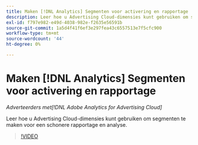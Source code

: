 ```yaml
---
title: Maken [!DNL Analytics] Segmenten voor activering en rapportage
description: Leer hoe u Advertising Cloud-dimensies kunt gebruiken om segmenten te maken voor een schonere rapportage en analyse.
exl-id: f797e982-e49d-4038-982e-f2635e56591b
source-git-commit: 1a5d4f41f6ef3e297fea43c6557513e7f5cfc900
workflow-type: tm+mt
source-wordcount: '44'
ht-degree: 0%

---
```


# Maken [!DNL Analytics] Segmenten voor activering en rapportage

*Adverteerders met[!DNL Adobe Analytics for Advertising Cloud]*

Leer hoe u Advertising Cloud-dimensies kunt gebruiken om segmenten te maken voor een schonere rapportage en analyse.

>[!VIDEO](https://video.tv.adobe.com/v/33916)
